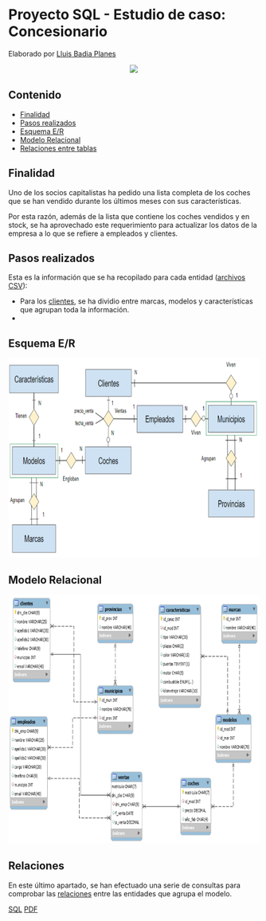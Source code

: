 # Proyecto SQL - Estudio de caso: Concesionario

Elaborado por [Lluis Badia Planes](https://github.com/lluis90badia/lbadialabwork)

<p align="center"><img src="https://www.lawdonut.co.uk/business/sites/lawdonut-business/files/usedcardealer1_0.jpg" height="400"></p>

## Contenido

- [Finalidad](https://github.com/lluis90badia/projects/blob/main/proyecto_SQL_concesionario/README.md#finalidad)
- [Pasos realizados](https://github.com/lluis90badia/projects/blob/main/proyecto_SQL_concesionario/README.md#pasos-realizados)
- [Esquema E/R]()
- [Modelo Relacional]()
- [Relaciones entre tablas](https://github.com/lluis90badia/projects/blob/main/proyecto_SQL_concesionario/README.md#relaciones)

## Finalidad

Uno de los socios capitalistas ha pedido una lista completa de los coches que se han vendido durante los últimos meses con sus características.

Por esta razón, además de la lista que contiene los coches vendidos y en stock, se ha aprovechado este requerimiento para actualizar los datos de la empresa a lo que se refiere a empleados y clientes.

## Pasos realizados

Esta es la información que se ha recopilado para cada entidad ([archivos CSV](https://github.com/lluis90badia/projects/tree/main/proyecto_SQL_concesionario/archivos_csv)):

- Para los [clientes](), se ha dividio entre marcas, modelos y características que agrupan toda la información.
- 

## Esquema E/R

<p align="center"><img src="https://github.com/lluis90badia/projects/blob/main/proyecto_SQL_concesionario/imagenes_modelos/entidad_relacion.PNG"  height="400"></p>

## Modelo Relacional

<p align="center"><img src="https://github.com/lluis90badia/projects/blob/main/proyecto_SQL_concesionario/imagenes_modelos/modelo_relacional.PNG"  height="500"></p>

## Relaciones

En este último apartado, se han efectuado una serie de consultas para comprobar las [relaciones](https://github.com/lluis90badia/projects/blob/main/proyecto_SQL_concesionario/comprov_relaciones_tablas.txt) entre las entidades que agrupa el modelo.

[SQL](https://github.com/lluis90badia/projects/blob/main/proyecto_SQL_concesionario/concesionario.sql)
[PDF](https://github.com/lluis90badia/projects/blob/main/proyecto_SQL_concesionario/Proyecto_SQL_concesionario.pdf)
